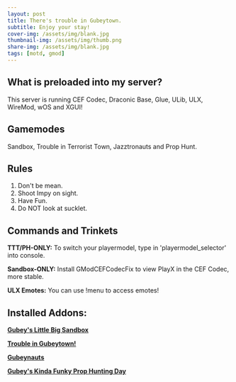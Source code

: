 ```yaml
---
layout: post
title: There's trouble in Gubeytown. 
subtitle: Enjoy your stay!
cover-img: /assets/img/blank.jpg
thumbnail-img: /assets/img/thumb.png
share-img: /assets/img/blank.jpg
tags: [motd, gmod]
---
```


## What is preloaded into my server?

This server is running CEF Codec, Draconic Base, Glue, ULib, ULX, WireMod, wOS and XGUI!


## Gamemodes 

Sandbox, Trouble in Terrorist Town, Jazztronauts and Prop Hunt.


## Rules
1. Don't be mean.
2. Shoot Impy on sight.
3. Have Fun.
4. Do NOT look at sucklet.

## Commands and Trinkets
**TTT/PH-ONLY:** To switch your playermodel, type in 'playermodel_selector' into console.

**Sandbox-ONLY:** Install GModCEFCodecFix to view PlayX in the CEF Codec, more stable.

**ULX Emotes:** You can use !menu to access emotes!



## Installed Addons:
**[Gubey's Little Big Sandbox](https://steamcommunity.com/sharedfiles/filedetails/?id=2942333792)**

**[Trouble in Gubeytown!](https://steamcommunity.com/sharedfiles/filedetails/?id=2814639352)** 

**[Gubeynauts](https://steamcommunity.com/sharedfiles/filedetails/?id=2938014667)** 

**[Gubey's Kinda Funky Prop Hunting Day](https://steamcommunity.com/sharedfiles/filedetails/?id=2939704865)** 
